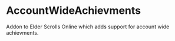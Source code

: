 # AccountWideAchievments
Addon to Elder Scrolls Online which adds support for account wide achievments.

